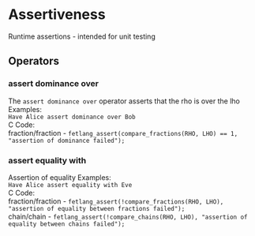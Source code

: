 # Assertiveness
Runtime assertions - intended for unit testing
## Operators
### assert dominance over
The `assert dominance over` operator asserts that the rho is over the lho
Examples:  
`Have Alice assert dominance over Bob`  
C Code:  
fraction/fraction - `fetlang_assert(compare_fractions(RHO, LHO) == 1, "assertion of dominance failed");`  
### assert equality with
Assertion of equality
Examples:  
`Have Alice assert equality with Eve`  
C Code:  
fraction/fraction - `fetlang_assert(!compare_fractions(RHO, LHO), "assertion of equality between fractions failed");`  
chain/chain - `fetlang_assert(!compare_chains(RHO, LHO), "assertion of equality between chains failed");`  

